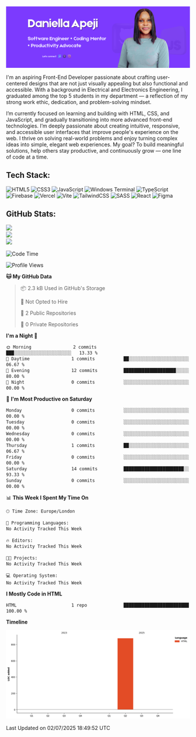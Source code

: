 ![Daniella Apeji Banner](./Assets/Daniella-banner.png)


I'm an aspiring Front-End Developer passionate about crafting user-centered designs that are not just visually appealing but also functional and accessible.
With a background in Electrical and Electronics Engineering, I graduated among the top 5 students in my department — a reflection of my strong work ethic, dedication, and problem-solving mindset. 

I’m currently focused on learning and building with HTML, CSS, and JavaScript, and gradually transitioning into more advanced front-end technologies. I’m deeply passionate about creating intuitive, responsive, and accessible user interfaces that improve people's experience on the web.
I thrive on solving real-world problems and enjoy turning complex ideas into simple, elegant web experiences. My goal? To build meaningful solutions, help others stay productive, and continuously grow — one line of code at a time.


## Tech Stack:
![HTML5](https://img.shields.io/badge/html5-%23E34F26.svg?style=flat&logo=html5&logoColor=white) ![CSS3](https://img.shields.io/badge/css3-%231572B6.svg?style=flat&logo=css3&logoColor=white) ![JavaScript](https://img.shields.io/badge/javascript-%23323330.svg?style=flat&logo=javascript&logoColor=%23F7DF1E) ![Windows Terminal](https://img.shields.io/badge/Windows%20Terminal-%234D4D4D.svg?style=flat&logo=windows-terminal&logoColor=white) ![TypeScript](https://img.shields.io/badge/typescript-%23007ACC.svg?style=flat&logo=typescript&logoColor=white) ![Firebase](https://img.shields.io/badge/firebase-%23039BE5.svg?style=flat&logo=firebase) ![Vercel](https://img.shields.io/badge/vercel-%23000000.svg?style=flat&logo=vercel&logoColor=white) ![Vite](https://img.shields.io/badge/vite-%23646CFF.svg?style=flat&logo=vite&logoColor=white) ![TailwindCSS](https://img.shields.io/badge/tailwindcss-%2338B2AC.svg?style=flat&logo=tailwind-css&logoColor=white) ![SASS](https://img.shields.io/badge/SASS-hotpink.svg?style=flat&logo=SASS&logoColor=white) ![React](https://img.shields.io/badge/react-%2320232a.svg?style=flat&logo=react&logoColor=%2361DAFB) ![Figma](https://img.shields.io/badge/figma-%23F24E1E.svg?style=flat&logo=figma&logoColor=white)

## GitHub Stats:
![](https://github-readme-stats.vercel.app/api?username=Apejidaniella&theme=default&hide_border=false&include_all_commits=false&count_private=false)<br/>
![](https://nirzak-streak-stats.vercel.app/?user=Apejidaniella&theme=default&hide_border=false)<br/>
![](https://github-readme-stats.vercel.app/api/top-langs/?username=Apejidaniella&theme=default&hide_border=false&include_all_commits=false&count_private=false&layout=compact)

<!-- Proudly created with GPRM ( https://gprm.itsvg.in ) -->

<!--START_SECTION:waka-->
![Code Time](http://img.shields.io/badge/Code%20Time-0%20secs-blue)

![Profile Views](http://img.shields.io/badge/Profile%20Views-44-blue)

**🐱 My GitHub Data** 

> 📦 2.3 kB Used in GitHub's Storage 
 > 
> 🚫 Not Opted to Hire
 > 
> 📜 2 Public Repositories 
 > 
> 🔑 0 Private Repositories 
 > 
**I'm a Night 🦉** 

```text
🌞 Morning                2 commits           ███░░░░░░░░░░░░░░░░░░░░░░   13.33 % 
🌆 Daytime                1 commits           ██░░░░░░░░░░░░░░░░░░░░░░░   06.67 % 
🌃 Evening                12 commits          ████████████████████░░░░░   80.00 % 
🌙 Night                  0 commits           ░░░░░░░░░░░░░░░░░░░░░░░░░   00.00 % 
```
📅 **I'm Most Productive on Saturday** 

```text
Monday                   0 commits           ░░░░░░░░░░░░░░░░░░░░░░░░░   00.00 % 
Tuesday                  0 commits           ░░░░░░░░░░░░░░░░░░░░░░░░░   00.00 % 
Wednesday                0 commits           ░░░░░░░░░░░░░░░░░░░░░░░░░   00.00 % 
Thursday                 1 commits           ██░░░░░░░░░░░░░░░░░░░░░░░   06.67 % 
Friday                   0 commits           ░░░░░░░░░░░░░░░░░░░░░░░░░   00.00 % 
Saturday                 14 commits          ███████████████████████░░   93.33 % 
Sunday                   0 commits           ░░░░░░░░░░░░░░░░░░░░░░░░░   00.00 % 
```


📊 **This Week I Spent My Time On** 

```text
🕑︎ Time Zone: Europe/London

💬 Programming Languages: 
No Activity Tracked This Week

🔥 Editors: 
No Activity Tracked This Week

🐱‍💻 Projects: 
No Activity Tracked This Week

💻 Operating System: 
No Activity Tracked This Week
```

**I Mostly Code in HTML** 

```text
HTML                     1 repo              █████████████████████████   100.00 % 
```



**Timeline**

![Lines of Code chart](https://raw.githubusercontent.com/Apejidaniella/Apejidaniella/main/assets/bar_graph.png)


 Last Updated on 02/07/2025 18:49:52 UTC
<!--END_SECTION:waka-->
